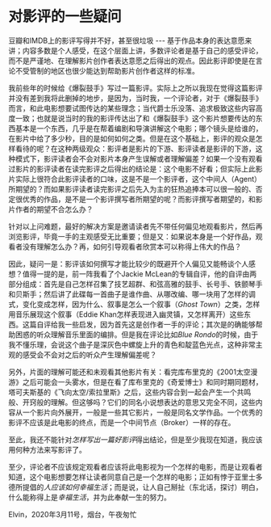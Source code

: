 # 对影评的一些疑问

豆瓣和IMDB上的影评写得并不好，甚至很垃圾 --- 基于作品本身的表达意愿来讲；内容多数是个人感受，在这个层面上讲，多数评论者是基于自己的感受评论，而不是严谨地、在理解影片创作者表达意愿之后得出的观点。因此影评即使是在言论不受管制的地区也很少能达到帮助影片创作者这样的标准。

我前些年的时候给《爆裂鼓手》写过一篇影评。实际上之所以我现在觉得这篇影评并没有差到我将此删掉的地步，是因为，当时我，一个评论者，对于《爆裂鼓手》而言，和此电影想要试图传达的某些理念；当代爵士乐没落、追求极致这些内容高度一致；也就是说当时的我的影评传达出了和《爆裂鼓手》这个影片想要传达的东西基本是一个东西，几乎是在帮着编剧和导演讲解这个电影；哪个镜头是给谁的，在影片中给了多少秒，目的是如何如何之类。但是在这个基础上，影评的观众是怎样看待的呢？在这种两级观众：影评者是影片的下游、影评读者是影评的下游，这种模式下，影评读者会不会对影片本身产生误解或者理解偏差？如果一个没有观看过影片的影评读者在读完影评之后得出的结论是：这个电影不好看；但实际上此影片实际上很符合此影评读者的口味，这是不是一个影评者，这个中间人（Agent）所期望的？而如果影评读者读完影评之后先入为主的狂热追捧本可以很一般的、否定很优秀的作品，是不是一个影评撰写者所期望的呢？而影评撰写者期望的，和影片作者的期望不合怎么办？

针对以上问难题，最好的解决方案是邀请读者先不带任何偏见地观看影片，然后再浏览影评，毕竟一手的主观感受无比重要；但是又：如果说本身是一个好作品，观看者没有理解怎么办？再，如何引导观看者欣赏本可以称得上伟大的作品？

因此，疑问一是：影评该如何撰写才能比较少的既避开个人偏见又能畅谈个人感想？值得一提的是，前一阵我看了个Jackie McLean的专辑自评，他的自评由两部分组成：首先是自己怎样召集了技艺超群、和弦高雅的鼓手、长号手、铁颤琴手和贝斯手；然后讲了此碟每一首曲子是谁作曲、从哪改编、哪一块用了怎样的调式，变化变成怎样，因为什么、叙事是怎么一个叙事（*Ghost Town*）之类，怎样用音乐展现这个叙事（Eddie Khan怎样表现进入幽灵镇，又怎样离开）这些东西。这篇自评给我一些启发，因为首先这是创作者一手的评论；其次是的确能够帮助困惑的听众理解音乐里面的编排。但是我在评论比如*Blue Rondo*的时候，由于我不懂乐理，会说这个曲子是深灰色中螺旋上升的青色和靛蓝色光点，这种非常主观的感受会不会对之后的听众产生理解偏差呢？

另外，片面的理解可能还和未观看其他影片有关：看完库布里克的《2001太空漫游》之后可能会一头雾水，但是在看了库布里克的《奇爱博士》和同时期同题材，塔可夫斯基的《飞向太空/索拉里斯》之后，这些内容合到一起会产生一个共鸣般、开窍般的理解。但这够吗？它们的同名小说想表达的意思又完全不同，这些内容从一个影片向外展开，一般是一些其它影片，一般是同名文学作品。一个优秀的影评不应该是此电影的终点，而是一个中间节点（Broker）一样的存在。

至此，我还不能针对*怎样写出一篇好影评*得出结论，但是至少我现在知道，我应该用何种方法来写影评了。

至少，评论者不应该规定观看者应该将此电影视为一个怎样的电影，而是让观看者知道，这个电影想要怎样让读者同意自己是一个怎样的电影；正如有悖于亚里士多德所提倡的*人应该如何幸福生活*；而是说，让人自己掰扯（东北话，探讨）明白，什么能称得上是*幸福生活*，并为此奉献一生的努力。

Elvin，2020年3月11号，烟台，午夜匆忙
